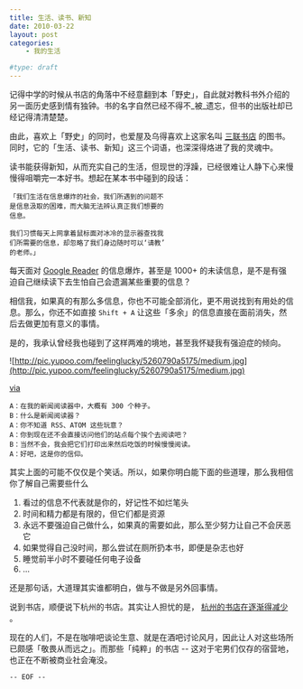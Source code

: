 ```yaml
---
title: 生活、读书、新知
date: 2010-03-22
layout: post
categories:
    - 我的生活

#type: draft
---
```


记得中学的时候从书店的角落中不经意翻到本「野史」，自此就对教科书外介绍的另一面历史感到情有独钟。书的名字自然已经不得不_被_遗忘，但书的出版社却已经记得清清楚楚。

由此，喜欢上「野史」的同时，也爱屋及乌得喜欢上这家名叫 [三联书店](http://baike.baidu.com/view/62481.htm) 的图书。同时，它的「生活、读书、新知」这三个词语，也深深得烙进了我的灵魂中。

读书能获得新知，从而充实自己的生活，但现世的浮躁，已经很难让人静下心来慢慢得咀嚼完一本好书。想起在某本书中碰到的段话：

```
「我们生活在信息爆炸的社会，我们所遇到的问题不
是信息汲取的困难，而大脑无法辨认真正我们想要的
信息。

我们习惯每天上网拿着鼠标面对冰冷的显示器查找我
们所需要的信息，却忽略了我们身边随时可以‘请教’
的老师。」
```

每天面对  [Google Reader](https://www.google.com/reader/)  的信息爆炸，甚至是 1000+ 的未读信息，是不是有强迫自己继续读下去生怕自己会遗漏某些重要的信息？

相信我，如果真的有那么多信息，你也不可能全部消化，更不用说找到有用处的信息。那么，你还不如直接 `Shift + A` 让这些「多余」的信息直接在面前消失，然后去做更加有意义的事情。

是的，我承认曾经我也碰到了这样两难的境地，甚至我怀疑我有强迫症的倾向。

![http://pic.yupoo.com/feelinglucky/5260790a5175/medium.jpg](http://pic.yupoo.com/feelinglucky/5260790a5175/medium.jpg)

 [via](http://notinventedhe.re/on/2010-3-9/comic) 

```
A：在我的新闻阅读器中，大概有 300 个种子。
B：什么是新闻阅读器？
A：你不知道 RSS、ATOM 这些玩意？
A：你到现在还不会直接访问他们的站点每个挨个去阅读吧？
B：当然不会，我会把它们打印出来然后吃饭的时候慢慢阅读。
A：好吧，这是你的信仰。
```

其实上面的可能不仅仅是个笑话。所以，如果你明白能下面的些道理，那么我相信你了解自己需要些什么

1. 看过的信息不代表就是你的，好记性不如烂笔头
2. 时间和精力都是有限的，但它们都是资源
3. 永远不要强迫自己做什么，如果真的需要如此，那么至少努力让自己不会厌恶它
4. 如果觉得自己没时间，那么尝试在厕所扔本书，即便是杂志也好
5. 睡觉前半小时不要碰任何电子设备
6. …

还是那句话，大道理其实谁都明白，做与不做是另外回事情。

说到书店，顺便说下杭州的书店。其实让人担忧的是， [杭州的书店在逐渐得减少](http://www.douban.com/group/topic/2437324/) 。

现在的人们，不是在咖啡吧谈论生意、就是在酒吧讨论风月，因此让人对这些场所已颇感「敬畏从而远之」。而那些「纯粹」的书店 -- 这对于宅男们仅存的宿营地，也正在不断被商业社会淹没。

`-- EOF --`
